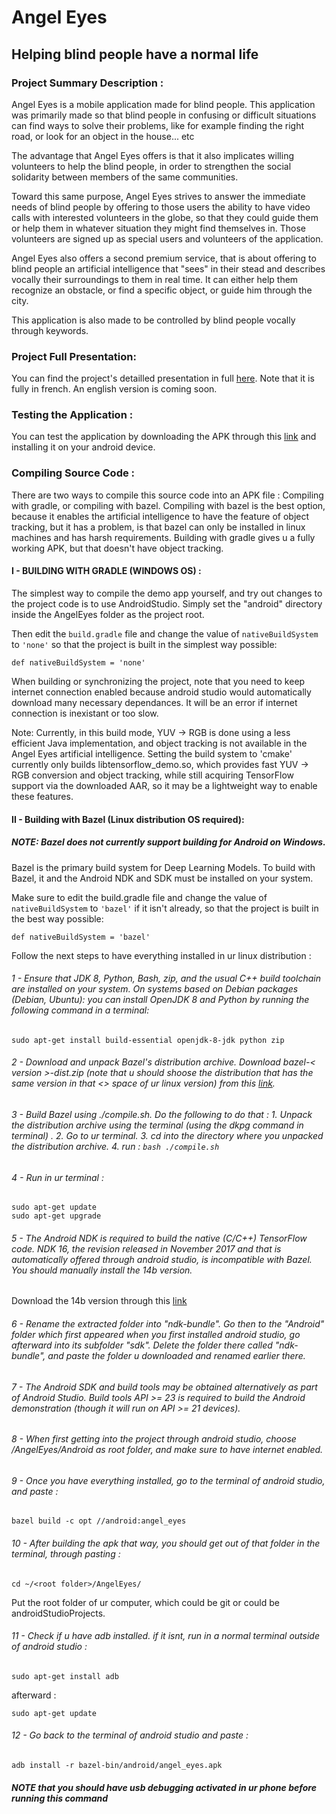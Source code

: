 # Angel Eyes

## Helping blind people have a normal life

### Project Summary Description : 

Angel Eyes is a mobile application made for blind people. This application was primarily made so that blind people in confusing or difficult situations can find ways to solve their problems, like for example finding the right road, or look for an object in the house... etc

The advantage that Angel Eyes offers is that it also implicates willing volunteers to help the blind people, in order to strengthen the social solidarity between members of the same communities.

Toward this same purpose, Angel Eyes strives to answer the immediate needs of blind people by offering to those users the ability to have video calls with interested volunteers in the globe, so that they could guide them or help them in whatever situation they might find themselves in. Those volunteers are signed up as special users and volunteers of the application.

Angel Eyes also offers a second premium service, that is about offering to blind people an artificial intelligence that "sees" in their stead and describes vocally their surroundings to them in real time. It can either help them recognize an obstacle, or find a specific object, or guide him through the city.

This application is also made to be controlled by blind people vocally through keywords.

### Project Full Presentation:

You can find the project's detailled presentation in full  [here](). Note that it is fully in french. An english version is coming soon.

### Testing the Application : 

You can test the application by downloading the APK through this [link](https://github.com/IhabBendidi/AngelEyes/blob/master/gradleBuild/outputs/apk/debug/android-debug.apk) and installing it on your android device.

### Compiling Source Code : 

There are two ways to compile this source code into an APK file : Compiling with gradle, or compiling with bazel. Compiling with bazel is the best option, because it enables the artificial intelligence to have the feature of object tracking, but it has a problem, is that bazel can only be installed in linux machines and has harsh requirements. Building with gradle gives u a fully working APK, but that doesn't have object tracking.

#### I - BUILDING WITH GRADLE (WINDOWS OS) : 


The simplest way to compile the demo app yourself, and try out changes to the project code is to use AndroidStudio. Simply set the "android" directory inside the AngelEyes folder as the project root.

Then edit the `build.gradle` file and change the value of `nativeBuildSystem` to `'none'` so that the project is built in the simplest way possible:

```
def nativeBuildSystem = 'none'
```

When building or synchronizing the project, note that you need to keep internet connection enabled because android studio would automatically download many necessary dependances. It will be an error if internet connection is inexistant or too slow.

Note: Currently, in this build mode, YUV -> RGB is done using a less efficient Java implementation, and object tracking is not available in the Angel Eyes artificial intelligence. Setting the build system to 'cmake' currently only builds libtensorflow_demo.so, which provides fast YUV -> RGB conversion and object tracking, while still acquiring TensorFlow support via the downloaded AAR, so it may be a lightweight way to enable these features.


#### II - Building with Bazel (Linux distribution OS required): 


##### NOTE: Bazel does not currently support building for Android on Windows.

Bazel is the primary build system for Deep Learning Models. To build with Bazel, it and the Android NDK and SDK must be installed on your system.

Make sure to edit the build.gradle file and change the value of `nativeBuildSystem` to `'bazel'` if it isn't already, so that the project is built in the best way possible:

```
def nativeBuildSystem = 'bazel'
```

Follow the next steps to have everything installed in ur linux distribution : 

###### 1 - Ensure that JDK 8, Python, Bash, zip, and the usual C++ build toolchain are installed on your system. On systems based on Debian packages (Debian, Ubuntu): you can install OpenJDK 8 and Python by running the following command in a terminal: 

```
sudo apt-get install build-essential openjdk-8-jdk python zip
```


###### 2 - Download and unpack Bazel's distribution archive. Download bazel-< version >-dist.zip (note that u should shoose the distribution that has the same version in that <> space of ur linux version) from this [link](https://github.com/bazelbuild/bazel/releases).


###### 3 - Build Bazel using ./compile.sh. Do the following to do that : 1. Unpack the distribution archive using the terminal (using the dkpg command in terminal) . 2. Go to ur terminal. 3. cd into the directory where you unpacked the distribution archive. 4. run : `bash ./compile.sh`

###### 4 - Run in ur terminal : 

```
sudo apt-get update
sudo apt-get upgrade
```


###### 5 - The Android NDK is required to build the native (C/C++) TensorFlow code. NDK 16, the revision released in November 2017 and that is automatically offered through android studio, is incompatible with Bazel. You should manually install the 14b version. 

Download the 14b version through this [link](https://developer.android.com/ndk/downloads/older_releases.html#ndk-14b-downloads)

###### 6 - Rename the extracted folder into "ndk-bundle". Go then to the "Android" folder which first appeared when you first installed android studio, go afterward into its subfolder "sdk". Delete the folder there called "ndk-bundle", and paste the folder u downloaded and renamed earlier there.

###### 7 - The Android SDK and build tools may be obtained alternatively as part of Android Studio. Build tools API >= 23 is required to build the  Android demonstration (though it will run on API >= 21 devices).

###### 8 - When first getting into the project through android studio, choose /AngelEyes/Android as root folder, and make sure to have internet enabled.

###### 9 - Once you have everything installed, go to the terminal of android studio, and paste : 

```
bazel build -c opt //android:angel_eyes
```

###### 10 - After building the apk that way, you should get out of that folder in the terminal, through pasting : 

```
cd ~/<root folder>/AngelEyes/
```

Put the root folder of ur computer, which could be git or could be androidStudioProjects.


###### 11 - Check if u have adb installed. if it isnt, run in a normal terminal outside of android studio : 

```
sudo apt-get install adb
```

afterward : 

```
sudo apt-get update
```

###### 12 - Go back to the terminal of android studio and paste : 

```
adb install -r bazel-bin/android/angel_eyes.apk
```

##### NOTE that you should have usb debugging activated in ur phone before running this command

